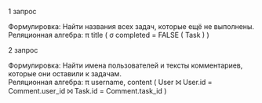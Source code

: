1 запрос

Формулировка: Найти названия всех задач, которые ещё не выполнены.  
Реляционная алгебра:
π title ( σ completed = FALSE ( Task ) )


2 запрос

Формулировка: Найти имена пользователей и тексты комментариев, которые они оставили к задачам.  
Реляционная алгебра:
π username, content ( User ⨝ User.id = Comment.user_id ⨝ Task.id = Comment.task_id )